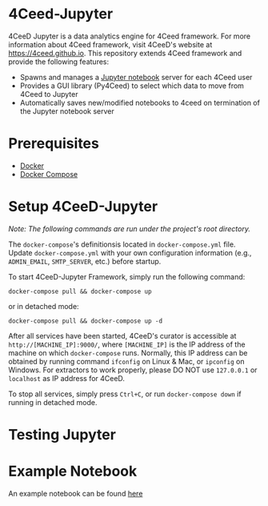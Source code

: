 # 4Ceed-Jupyter
4CeeD Jupyter is a data analytics engine for 4Ceed framework. For more information about 4Ceed framework, visit 4CeeD's website at https://4ceed.github.io. This repository extends 4Ceed framework and provide the following features:

* Spawns and manages a [Jupyter notebook](https://jupyter-notebook.readthedocs.io/en/latest/) server for each 4Ceed user 
* Provides a GUI library (Py4Ceed) to select which data to move from 4Ceed to Jupyter 
* Automatically saves new/modified notebooks to 4ceed on termination of the Jupyter notebook server

# Prerequisites
- [Docker](https://www.docker.com/community-edition#/download)
- [Docker Compose](https://docs.docker.com/compose/install/) 


# Setup 4CeeD-Jupyter

*Note: The following commands are run under the project's root directory.*

The `docker-compose`'s definitionsis located in `docker-compose.yml` file. Update `docker-compose.yml` with your own configuration information (e.g., `ADMIN_EMAIL`, `SMTP_SERVER`, etc.) before startup.

To start 4CeeD-Jupyter Framework, simply run the following command:

```
docker-compose pull && docker-compose up
```

or in detached mode:

```
docker-compose pull && docker-compose up -d
```

After all services have been started, 4CeeD's curator is accessible at `http://[MACHINE_IP]:9000/`, where `[MACHINE_IP]` is the IP address of the machine on which `docker-compose` runs. Normally, this IP address can be obtained by running command `ifconfig` on Linux & Mac, or `ipconfig` on Windows. For extractors to work properly, please DO NOT use `127.0.0.1` or `localhost` as IP address for 4CeeD. 

To stop all services, simply press `Ctrl+C`, or run `docker-compose down` if running in detached mode.

# Testing Jupyter

# Example Notebook

An example notebook can be found [here](examples/plot_metadata.ipynb)
